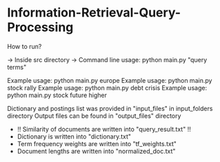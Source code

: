 # Information-Retrieval-Query-Processing
How to run?

-> Inside src directory
-> Command line usage: python main.py "query terms"

Example usage:      python main.py europe
Example usage:      python main.py stock rally
Example usage:      python main.py debt crisis
Example usage:      python main.py stock future higher


Dictionary and postings list was provided in "input_files" in input_folders directory
Output files can be found in "output_files" directory
- !! Similarity of documents are written into  "query_result.txt" !!
- Dictionary is written into "dictionary.txt"
- Term frequency weights are written into "tf_weights.txt"
- Document lengths are written into "normalized_doc.txt"
